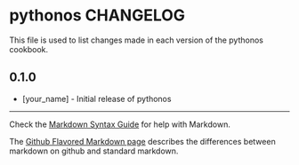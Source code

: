 pythonos CHANGELOG
==================

This file is used to list changes made in each version of the pythonos cookbook.

0.1.0
-----
- [your_name] - Initial release of pythonos

- - -
Check the [Markdown Syntax Guide](http://daringfireball.net/projects/markdown/syntax) for help with Markdown.

The [Github Flavored Markdown page](http://github.github.com/github-flavored-markdown/) describes the differences between markdown on github and standard markdown.
